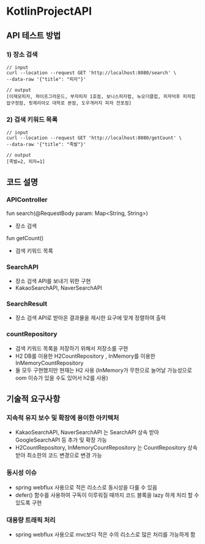 # KotlinProjectAPI


## API 테스트 방법

### 1) 장소 검색
```
// input
curl --location --request GET 'http://localhost:8080/search' \
--data-raw '{"title": "피자"}'

// output
[이재모피자, 파이프그라운드, 부자피자 1호점, 보니스피자펍, 뉴오더클럽, 피자덕후 피자힙 압구정점, 핏제리아오 대학로 본점, 도우개러지 피자 전포점]
```

### 2) 검색 키워드 목록
```
// input
curl --location --request GET 'http://localhost:8080/getCount' \
--data-raw '{"title": "족발"}'

// output
[족발=2, 피자=1]
```

## 코드 설명
### APIController

fun search(@RequestBody param: Map<String, String>)
- 장소 검색

fun getCount()
- 검색 키워드 목록

### SearchAPI
- 장소 검색 API를 보내기 위한 구현
- KakaoSearchAPI, NaverSearchAPI

### SearchResult
- 장소 검색 API로 받아온 결과물을 제시한 요구에 맞게 정렬하여 출력

### countRepository
- 검색 키워드 목록을 저장하기 위해서 저장소를 구현
- H2 DB를 이용한 H2CountRepository , InMemory를 이용한 InMemoryCountRepository
- 둘 모두 구현했지만 현재는 H2 사용 (InMemory가 무한으로 늘어날 가능성으로 oom 이슈가 있을 수도 있어서 h2를 사용)


## 기술적 요구사항
### 지속적 유지 보수 및 확장에 용이한 아키텍처
- KakaoSearchAPI, NaverSearchAPI 는 SearchAPI 상속 받아 GoogleSearchAPI 등 추가 및 확장 가능
- H2CountRepository, InMemoryCountRepository 는 CountRepository 상속 받아 최소한의 코드 변경으로 변경 가능

### 동시성 이슈
- spring webflux 사용으로 적은 리소스로 동시성을 다룰 수 있음
- defer() 함수를 사용하여 구독이 이루워질 때까지 코드 블록을 lazy 하게 처리 할 수 있도록 구현

### 대용량 트래픽 처리
- spring webflux 사용으로 mvc보다 적은 수의 리소스로 많은 처리를 가능하게 함

